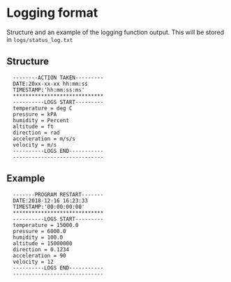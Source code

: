 # Logging format
Structure and an example of the logging function output. This will be stored in `logs/status_log.txt`
## Structure
```
  --------ACTION TAKEN---------
  DATE:20xx-xx-xx hh:mm:ss
  TIMESTAMP:'hh:mm:ss:ms'
  *****************************
  ----------LOGS START---------
  temperature = deg C
  pressure = kPA
  humidity = Percent
  altitude = ft
  direction = rad
  acceleration = m/s/s
  velocity = m/s
  ----------LOGS END-----------
  -----------------------------
```
## Example
```
  -------PROGRAM RESTART-------
  DATE:2018-12-16 16:23:33
  TIMESTAMP:'00:00:00:00'
  *****************************
  ----------LOGS START---------
  temperature = 15000.0
  pressure = 6000.0
  humidity = 100.0
  altitude = 15000000
  direction = 0.1234
  acceleration = 90
  velocity = 12
  ----------LOGS END-----------
  -----------------------------
```
